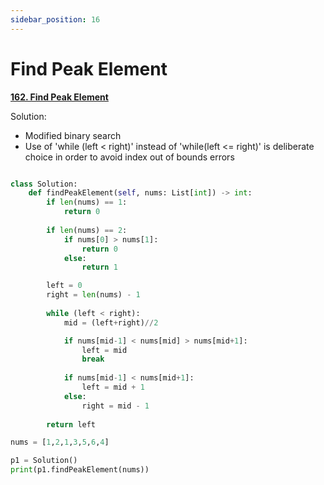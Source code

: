 ```yaml
---
sidebar_position: 16
---
```


# Find Peak Element

**[162. Find Peak Element](https://leetcode.com/problems/find-peak-element/)**

Solution:
 - Modified binary search
 - Use of 'while (left < right)' instead of 'while(left <= right)' is deliberate choice in order to avoid index out of bounds errors

```python title="Output is index in nums of any instance of a peak.  Example used has peak's at indexes 1 or 5"

class Solution:
    def findPeakElement(self, nums: List[int]) -> int:
        if len(nums) == 1:
            return 0
        
        if len(nums) == 2:
            if nums[0] > nums[1]:
                return 0
            else:
                return 1

        left = 0
        right = len(nums) - 1
    
        while (left < right):
            mid = (left+right)//2

            if nums[mid-1] < nums[mid] > nums[mid+1]:
                left = mid
                break
            
            if nums[mid-1] < nums[mid+1]:
                left = mid + 1
            else:
                right = mid - 1
        
        return left

nums = [1,2,1,3,5,6,4]

p1 = Solution()
print(p1.findPeakElement(nums))
```